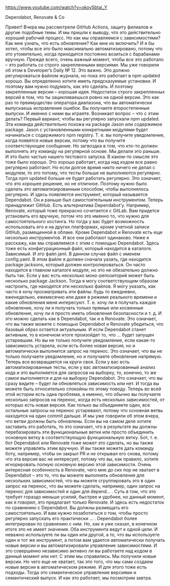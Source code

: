 https://www.youtube.com/watch?v=okoySbtai_Y

Dependabot, Renovate & Co

Привет! Вчера мы рассмотрели GitHub Actions, защиту филиалов и другие подобные темы. И мы пришли к выводу, что это действительно хороший рабочий процесс. Но как мы справляемся с зависимостями? Как мне узнать, что есть обновление? Как мне их включить?
И я бы хотел, чтобы все это было максимально автоматизировано, потому что это утомительно, когда приходится постоянно возиться с барабанами вручную.
Прежде всего, очень важный момент, чтобы все это работало – это работать со строго закрепленными версиями.
Мы уже говорили об этом в Developer’s Daily № 12. Это важно. Это должно регулироваться файлом журнала, но пока это работает в npm updated хорошо.
Вы определенно хотите иметь предсказуемые установки. И поэтому вам нужно подумать, как это сделать. И поэтому закрепленные версии – хорошая идея.
Недостаток строго закрепленных версий в том, что ты зацикливаешься ровно на одной версии. Это как раз то преимущество оператора диапазона, что вы автоматически выпускаешь исправление ошибок. Вы получаете второстепенные выпуски. И именно с ними вы играете.
Возникает вопрос – что с этим делать?
Первый вариант, чтобы вы регулярно запускали npm updated. Эта команда действительно похожа на package Jason или содержимое package.
Jason с установленными конкретными модулями будет начинаться с содержимого npm registry. Т. е. вы получите уведомление, когда появятся новые версии, потому что вы получите соответствующее сообщение.
Но загвоздка в том, что кто-то должен выполнять эту команду на регулярной основе. Мы делали это раньше. И это было частью нашего тестового запуска. В каком-то смысле это тоже было хорошо.
Это хорошо работает, когда над кодом все равно регулярно работают. Но если долгое время никто ничего не делал с модулем, то это потому, что тесты больше не выполняются регулярно. Тогда npm updated больше не будет работать регулярно.
Это означает, что это хорошее решение, но не отличное. Поэтому нужно было сделать это автоматизированным способом, чтобы выполнялось регулярно.
И здесь появляется инструмент, который называется Dependabot. Он и раньше был самостоятельным инструментом. Теперь принадлежит GitHub.
Есть альтернатива Dependabot’у. Например, Renovate, который тоже прекрасно сочетается с GitLab.
Вам придется установить его вручную, потом что это именно то, что нужно для самостоятельного хостинга. Но тогда у вас будет возможность использовать его и на других платформах, кроме учетной записи GitHub, размещенной в облаке.
Кроме Dependabot и Renovate есть еще несколько инструментов. И все они работают одинаково.
Ниже я расскажу, как мы справляемся с этим с помощью Dependabot.
Здесь тоже есть конфигурационный файл, который находится в каталоге. Зависимый. И это файл jaml. В данном случае файл с именем config.yaml. В этом файле я должен сначала уазать, где находится package jacksons, который должен контролироваться. Он часто находится в главном каталоге модуля, но это не обязательно должно быть так. Если у вас есть несколько моно-репозиторий может быть несколько package Jackson. Тогда я могу соответствующим образом настроить, где находятся эти несколько файлов.
Я могу указать, как часто я хочу просматривать эти файлы: будь то ежедневно, еженедельно, ежемесячно или даже в режиме реального времени и какие обновления меня интересуют. Т. е. хочу ли я получать каждое обновление, хочу ли я получать только прямые или косвенные обновления, хочу ли я просто иметь обновления безопасности и т. д. И это можно сделать как в Dependabot, так и в Renovate.
Это означает, что вы также можете с помощью Dependabot и Renovate убедиться, что базовый образ остается актуальным. И если Dependabot станет активным, то в конечном итоге произойдет то, что … будет запущен устаревшим. Но вы не только получите уведомление, если какая-то зависимость устарела, если есть более новая версия, но и автоматически выполнится запрос на перенос. Это означает, что вы не только получаете уведомление, но и получаете обновление напрямую.
Теперь все возвращается на круги своя. Если у вас есть автоматизированные тесты, если у вас автоматизированный анализ кода и это выполняется для запросов на выборку, то, конечно, то же самое выполняется и для на выборку Dependabot. Это означает, что вы сразу видите – будет ли обновляться зависимость или нет. И тогда вы можете быть относительно спокойны по этому поводу.
Теперь во всей этой истории есть одна проблема, а именно, что обычно вы получаете несколько запросов на перенос, когда есть несколько зависимостей, от которых есть новая версия.
Как только вы объединяете один, все остальные запросы на перенос устаревают, потому что основная ветвь находится на один commit дальше. И мы уже говорили об этом вчера, что ветви должны быть обновлены.
Если вы на самом деле хотите заставить это работать, то это означает, что в результате вы должны перебазировать эти функциональные ветки или просто объединить основную ветку в соответствующую функциональную ветку.
Бот, т. е. бот Dependabot или Renovate тоже может это сделать, но вы также можете управлять этим вручную. И вы также можете дать команду боту, например, чтобы он закрыл PR и не открывал его снова, потому что эта версия вас не интересует, потому что вы, как правило, хотите игнорировать полную основную версию этой зависимости.
Очень интересная особенность в Renovate, чего мне до сих пор не хватает в Dependabot – это то, что вы можете выполнять обновления для нескольких зависимостей, что вы можете сгруппировать это в один запрос на  перенос, что вы можете сделать, например, один запрос на перенос для зависимостей и один для depend… .
Суть в том, что это требует гораздо меньше усилий, быстрее и удобнее, но данный момент, как я говорил, это предлагает только Renovate.
И здесь есть недостаток по сравнению с Dependabot. Вы должны размещать его самостоятельно. И вам нужно позаботиться о том, чтобы просто регулярно запускать его практически … .
Dependabot более интегрирован по сравнению с ним. Но, как я уже сказал, в конечном итоге это не имеет значения.
Оба инструмента ведут к одной цели. И неважно используете ли вы один или другой, а то, что вы используете один и тот же инструмент, а потом вам удается автоматически получать новые версии и вы автоматизировали управление зависимостями. И это совершенно независимо активно ли вы работаете над кодом в данный момент или нет. С этим мы справились. Мы получили новые версии.
Но чего еще не хватает, так это того, что мы сами создаем новые версии в автоматическом режиме. И для этого тоже есть подходы. Тогда это семантическое управление версиями и семантический выпуск. И как это работает, мы посмотрим завтра. 